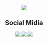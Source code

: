 <h1 align="center">
    <img src="https://readme-typing-svg.herokuapp.com?font=Righteous&size=30&duration=4000&pause=1000&color=2BFAFF&background=0000009F&center=true&vCenter=true&random=false&width=600&height=70&lines=Hola+amigos+o+wait+Hi+there%F0%9F%91%8B%2C;+I'm+Oscar+Gonzalez%E2%9C%A8%F0%9F%A4%93" />
</h1>
<h2 align="center">
    Social Midia
</h2>
<div align="center"> 
  <a href="https://www.facebook.com/DanielGonzalez0324/">
    <img src="https://img.shields.io/badge/Facebook-facebook?style=for-the-badge&logo=facebook&logoColor=%230866FF&labelColor=white&color=%230866FF&link=https%3A%2F%2Fwww.facebook.com%2FDanielGonzalez0324%2F" />
  </a>
  <a href="https://www.instagram.com/odanielggonzalez/?hl=en">
    <img src="https://img.shields.io/badge/Instagram-instagram?style=for-the-badge&logo=instagram&labelColor=white&color=E4405F&link=https%3A%2F%2Fwww.facebook.com%2FDanielGonzalez0324%2F" />
  </a>
    <a href="https://www.linkedin.com/in/oscar-gonzalez-0a5906121/">
    <img src="https://img.shields.io/badge/Linkedin-linkedin?style=for-the-badge&logo=linkedin&labelColor=%230A66C2&color=%230A66C2&link=https%3A%2F%2Fwww.facebook.com%2FDanielGonzalez0324%2F" />
  </a>
</div>

<!--
**oscardokis/oscardokis** is a ✨ _special_ ✨ repository because its `README.md` (this file) appears on your GitHub profile.

Here are some ideas to get you started:

- 🔭 I’m currently working on ...
- 🌱 I’m currently learning ...
- 👯 I’m looking to collaborate on ...
- 🤔 I’m looking for help with ...
- 💬 Ask me about ...
- 📫 How to reach me: ...
- 😄 Pronouns: ...
- ⚡ Fun fact: ...
-->
